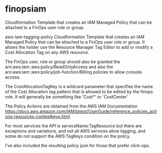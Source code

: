 # finopsiam
Cloudformation Template that creates an IAM Managed Policy that can be attached to a FinOps user role or group. 

aws-iam-tagging-policy
Cloudformation Template that creates an IAM Managed Policy that can be attached to a FinOps user role or group. It allows the holder use the Resource Manager Tag Editor to add or modify a Cost Allocation Tag on any AWS resource.

The FinOps user, role or group should also be granted the arn:aws:iam::aws:policy/ReadOnlyAccess and also the arn:aws:iam::aws:policy/job-function/Billing policies to allow console access.

The CostAllocationTagKey is a wildcard parameter that specifies the name of the Cost Allocation tag pattern that is allowed to be edited by the finops role. It will generally be something like 'Cost*' or 'CostCenter'.

The Policy Actions are obtained from the AWS IAM Documentation https://docs.aws.amazon.com/IAM/latest/UserGuide/reference_policies_actions-resources-contextkeys.html

For most services the API is serviceName:TagResource but there are exceptions and variations, and not all AWS services allow tagging, and some do not support the AWS:TagKeys condition on the policy.

I've also included the resulting policy json for those that prefer click-ops.
